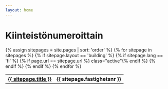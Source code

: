```yaml
---
layout: home
---
```

# Kiinteistönumeroittain
<table>
  {% assign sitepages = site.pages | sort: 'order' %}
  {% for sitepage in sitepages %}
    {% if sitepage.layout == 'building' %}
      {% if sitepage.lang == 'fi' %}
        {% if page.url == sitepage.url %} class="active"{% endif %}
          <tr><th>
          <a href="{{ sitepage.url }}">{{ sitepage.title }}</a>
          </th><th>
          {{ sitepage.fastighetsnr }}
          </th>
          </tr>
       {% endif %}
    {% endif %}
  {% endfor %}
</table>
